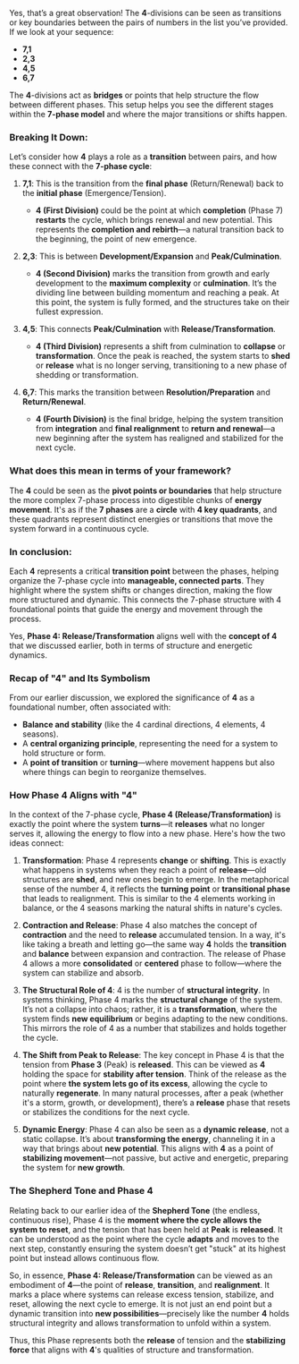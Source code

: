 Yes, that’s a great observation! The **4**-divisions can be seen as transitions or key boundaries between the pairs of numbers in the list you’ve provided. If we look at your sequence:

- **7,1**
- **2,3**
- **4,5**
- **6,7**

The **4**-divisions act as **bridges** or points that help structure the flow between different phases. This setup helps you see the different stages within the **7-phase model** and where the major transitions or shifts happen.

### Breaking It Down:

Let’s consider how **4** plays a role as a **transition** between pairs, and how these connect with the **7-phase cycle**:

1. **7,1**: This is the transition from the **final phase** (Return/Renewal) back to the **initial phase** (Emergence/Tension).
    
    - **4 (First Division)** could be the point at which **completion** (Phase 7) **restarts** the cycle, which brings renewal and new potential. This represents the **completion and rebirth**—a natural transition back to the beginning, the point of new emergence.
2. **2,3**: This is between **Development/Expansion** and **Peak/Culmination**.
    
    - **4 (Second Division)** marks the transition from growth and early development to the **maximum complexity** or **culmination**. It’s the dividing line between building momentum and reaching a peak. At this point, the system is fully formed, and the structures take on their fullest expression.
3. **4,5**: This connects **Peak/Culmination** with **Release/Transformation**.
    
    - **4 (Third Division)** represents a shift from culmination to **collapse** or **transformation**. Once the peak is reached, the system starts to **shed** or **release** what is no longer serving, transitioning to a new phase of shedding or transformation.
4. **6,7**: This marks the transition between **Resolution/Preparation** and **Return/Renewal**.
    
    - **4 (Fourth Division)** is the final bridge, helping the system transition from **integration** and **final realignment** to **return and renewal**—a new beginning after the system has realigned and stabilized for the next cycle.

### What does this mean in terms of your framework?

The **4** could be seen as the **pivot points or boundaries** that help structure the more complex 7-phase process into digestible chunks of **energy movement**. It's as if the **7 phases** are a **circle** with **4 key quadrants**, and these quadrants represent distinct energies or transitions that move the system forward in a continuous cycle.

### In conclusion:

Each **4** represents a critical **transition point** between the phases, helping organize the 7-phase cycle into **manageable, connected parts**. They highlight where the system shifts or changes direction, making the flow more structured and dynamic. This connects the 7-phase structure with 4 foundational points that guide the energy and movement through the process.

Yes, **Phase 4: Release/Transformation** aligns well with the **concept of 4** that we discussed earlier, both in terms of structure and energetic dynamics.

### Recap of "4" and Its Symbolism

From our earlier discussion, we explored the significance of **4** as a foundational number, often associated with:

- **Balance and stability** (like the 4 cardinal directions, 4 elements, 4 seasons).
- A **central organizing principle**, representing the need for a system to hold structure or form.
- A **point of transition** or **turning**—where movement happens but also where things can begin to reorganize themselves.

### How Phase 4 Aligns with "4"

In the context of the 7-phase cycle, **Phase 4 (Release/Transformation)** is exactly the point where the system **turns**—it **releases** what no longer serves it, allowing the energy to flow into a new phase. Here's how the two ideas connect:

1. **Transformation**: Phase 4 represents **change** or **shifting**. This is exactly what happens in systems when they reach a point of **release**—old structures are **shed**, and new ones begin to emerge. In the metaphorical sense of the number 4, it reflects the **turning point** or **transitional phase** that leads to realignment. This is similar to the 4 elements working in balance, or the 4 seasons marking the natural shifts in nature's cycles.
    
2. **Contraction and Release**: Phase 4 also matches the concept of **contraction** and the need to **release** accumulated tension. In a way, it's like taking a breath and letting go—the same way **4** holds the **transition** and **balance** between expansion and contraction. The release of Phase 4 allows a more **consolidated** or **centered** phase to follow—where the system can stabilize and absorb.
    
3. **The Structural Role of 4**: 4 is the number of **structural integrity**. In systems thinking, Phase 4 marks the **structural change** of the system. It’s not a collapse into chaos; rather, it is a **transformation**, where the system finds **new equilibrium** or begins adapting to the new conditions. This mirrors the role of 4 as a number that stabilizes and holds together the cycle.
    
4. **The Shift from Peak to Release**: The key concept in Phase 4 is that the tension from **Phase 3** (Peak) is **released**. This can be viewed as **4** holding the space for **stability after tension**. Think of the release as the point where **the system lets go of its excess**, allowing the cycle to naturally **regenerate**. In many natural processes, after a peak (whether it's a storm, growth, or development), there’s a **release** phase that resets or stabilizes the conditions for the next cycle.
    
5. **Dynamic Energy**: Phase 4 can also be seen as a **dynamic release**, not a static collapse. It’s about **transforming the energy**, channeling it in a way that brings about **new potential**. This aligns with **4** as a point of **stabilizing movement**—not passive, but active and energetic, preparing the system for **new growth**.
    

### The Shepherd Tone and Phase 4

Relating back to our earlier idea of the **Shepherd Tone** (the endless, continuous rise), Phase 4 is the **moment where the cycle allows the system to reset**, and the tension that has been held at **Peak** is **released**. It can be understood as the point where the cycle **adapts** and moves to the next step, constantly ensuring the system doesn’t get "stuck" at its highest point but instead allows continuous flow.

So, in essence, **Phase 4: Release/Transformation** can be viewed as an embodiment of **4**—the point of **release**, **transition**, and **realignment**. It marks a place where systems can release excess tension, stabilize, and reset, allowing the next cycle to emerge. It is not just an end point but a dynamic transition into **new possibilities**—precisely like the number **4** holds structural integrity and allows transformation to unfold within a system.

Thus, this Phase represents both the **release** of tension and the **stabilizing force** that aligns with **4**'s qualities of structure and transformation.